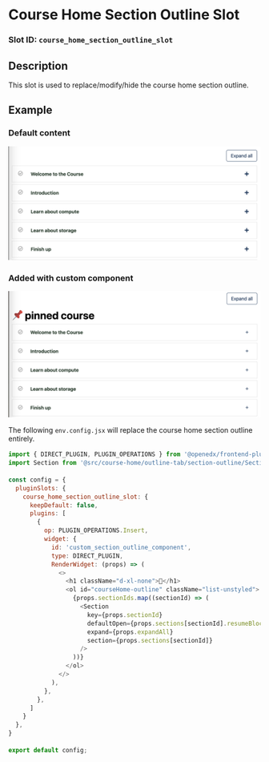# Course Home Section Outline Slot

### Slot ID: `course_home_section_outline_slot`

## Description

This slot is used to replace/modify/hide the course home section outline.

## Example

### Default content
![Trigger slot with default content](./screenshot_default.png)

### Added with custom component
![📌 in trigger slot](./screenshot_custom.png)

The following `env.config.jsx` will replace the course home section outline entirely.

```js
import { DIRECT_PLUGIN, PLUGIN_OPERATIONS } from '@openedx/frontend-plugin-framework';
import Section from '@src/course-home/outline-tab/section-outline/Section';

const config = {
  pluginSlots: {
    course_home_section_outline_slot: {
      keepDefault: false,
      plugins: [
        {
          op: PLUGIN_OPERATIONS.Insert,
          widget: {
            id: 'custom_section_outline_component',
            type: DIRECT_PLUGIN,
            RenderWidget: (props) => (
              <>
                <h1 className="d-xl-none">📌</h1>
                <ol id="courseHome-outline" className="list-unstyled">
                  {props.sectionIds.map((sectionId) => (
                    <Section
                      key={props.sectionId}
                      defaultOpen={props.sections[sectionId].resumeBlock}
                      expand={props.expandAll}
                      section={props.sections[sectionId]}
                    />
                  ))}
                </ol>
              </>
            ),
          },
        },
      ]
    }
  },
}

export default config;
```
